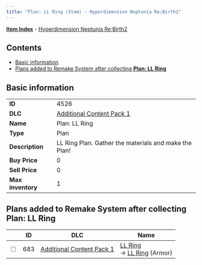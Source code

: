 ```yaml
---
title: "Plan: LL Ring (Item) - Hyperdimension Neptunia Re;Birth2"
---
```


[**Item Index**](/neptunia/rb2/item/index.html) - [Hyperdimension Neptunia Re;Birth2](/neptunia/rb2)

## Contents

- [Basic information](#basic-information)
- [Plans added to Remake System after collecting **Plan: LL Ring**](#plans-added-to-remake-system-after-collecting-plan-ll-ring)

## Basic information

|   |   |
| -- | -- |
| **ID** | 4526 |
| **DLC** | [Additional Content Pack 1](/neptunia/rb2/dlc/3-pack1.html) |
| **Name** | Plan: LL Ring |
| **Type** | Plan |
| **Description** | LL Ring Plan. Gather the materials and make the Plan! |
| **Buy Price** | 0 |
| **Sell Price** | 0 |
| **Max inventory** | 1 |

## Plans added to Remake System after collecting **Plan: LL Ring**

|    | ID | DLC | Name |
| -- | -- | --- | ---- |
| <input type="checkbox" id="rb2-remake-3-683" class="trackbox" /> | 683 | [Additional Content Pack 1](/neptunia/rb2/dlc/3-pack1.html) | [LL Ring](/neptunia/rb2/remake/3-683-ll-ring.html)<br />→ [LL Ring](/neptunia/rb2/item/3-1660-ll-ring.html) (Armor) |
